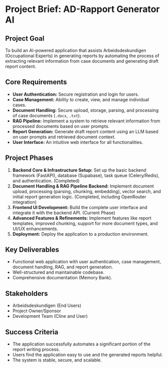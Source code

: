 # Project Brief: AD-Rapport Generator AI

## Project Goal
To build an AI-powered application that assists Arbeidsdeskundigen (Occupational Experts) in generating reports by automating the process of extracting relevant information from case documents and generating draft report content.

## Core Requirements
- **User Authentication:** Secure registration and login for users.
- **Case Management:** Ability to create, view, and manage individual cases.
- **Document Handling:** Secure upload, storage, parsing, and processing of case documents (`.docx`, `.txt`).
- **RAG Pipeline:** Implement a system to retrieve relevant information from processed documents based on user prompts.
- **Report Generation:** Generate draft report content using an LLM based on user prompts and retrieved document context.
- **User Interface:** An intuitive web interface for all functionalities.

## Project Phases
1. **Backend Core & Infrastructure Setup:** Set up the basic backend framework (FastAPI), database (Supabase), task queue (Celery/Redis), and authentication. (Completed)
2. **Document Handling & RAG Pipeline Backend:** Implement document upload, processing (parsing, chunking, embedding), vector search, and initial report generation logic. (Completed, including OpenRouter integration)
3. **Frontend UI Development:** Build the complete user interface and integrate it with the backend API. (Current Phase)
4. **Advanced Features & Refinements:** Implement features like report templates, improved chunking, support for more document types, and UI/UX enhancements.
5. **Deployment:** Deploy the application to a production environment.

## Key Deliverables
- Functional web application with user authentication, case management, document handling, RAG, and report generation.
- Well-structured and maintainable codebase.
- Comprehensive documentation (Memory Bank).

## Stakeholders
- Arbeidsdeskundigen (End Users)
- Project Owner/Sponsor
- Development Team (Cline and User)

## Success Criteria
- The application successfully automates a significant portion of the report writing process.
- Users find the application easy to use and the generated reports helpful.
- The system is stable, secure, and scalable.
